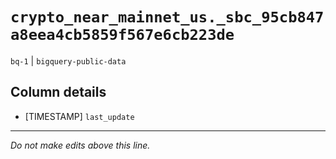 # `crypto_near_mainnet_us._sbc_95cb847a8eea4cb5859f567e6cb223de`
`bq-1` | `bigquery-public-data`

## Column details
* [TIMESTAMP] `last_update`

-------------------------------------------------------------------------------
*Do not make edits above this line.*
